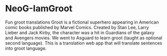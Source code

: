# NeoG-IamGroot
Fun groot translations
Groot is a fictional superhero appearing in American comic books published by Marvel Comics. Created by Stan Lee, Larry Lieber and Jack Kirby, the character was a hit in Guardians of the galaxy and Avengers movies. We went to Asguard to learn groot (taught as optional second language).
This is a translation web app that will translate sentences into groot language.
